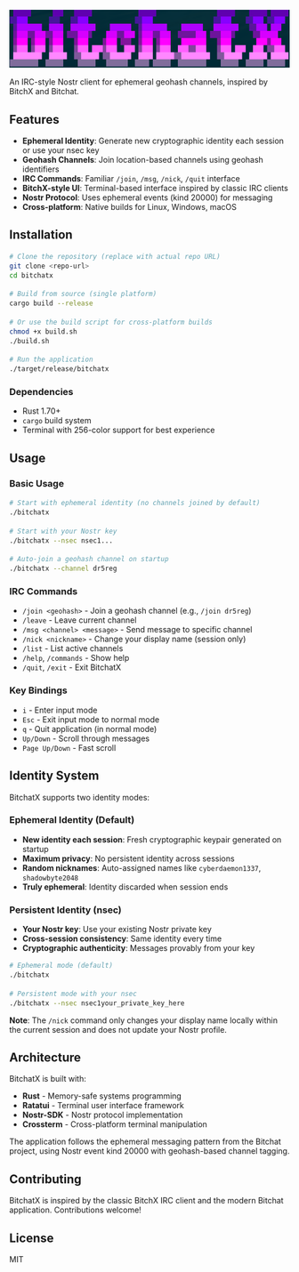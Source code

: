 ![BitchatX](bitchatx.png)

An IRC-style Nostr client for ephemeral geohash channels, inspired by BitchX and Bitchat.

## Features

- **Ephemeral Identity**: Generate new cryptographic identity each session or use your nsec key
- **Geohash Channels**: Join location-based channels using geohash identifiers  
- **IRC Commands**: Familiar `/join`, `/msg`, `/nick`, `/quit` interface
- **BitchX-style UI**: Terminal-based interface inspired by classic IRC clients
- **Nostr Protocol**: Uses ephemeral events (kind 20000) for messaging
- **Cross-platform**: Native builds for Linux, Windows, macOS

## Installation

```bash
# Clone the repository (replace with actual repo URL)
git clone <repo-url>
cd bitchatx

# Build from source (single platform)
cargo build --release

# Or use the build script for cross-platform builds
chmod +x build.sh
./build.sh

# Run the application
./target/release/bitchatx
```

### Dependencies
- Rust 1.70+ 
- `cargo` build system
- Terminal with 256-color support for best experience

## Usage

### Basic Usage
```bash
# Start with ephemeral identity (no channels joined by default)
./bitchatx

# Start with your Nostr key
./bitchatx --nsec nsec1...

# Auto-join a geohash channel on startup
./bitchatx --channel dr5reg
```

### IRC Commands
- `/join <geohash>` - Join a geohash channel (e.g., `/join dr5reg`)  
- `/leave` - Leave current channel
- `/msg <channel> <message>` - Send message to specific channel
- `/nick <nickname>` - Change your display name (session only)
- `/list` - List active channels
- `/help`, `/commands` - Show help
- `/quit`, `/exit` - Exit BitchatX

### Key Bindings
- `i` - Enter input mode
- `Esc` - Exit input mode to normal mode
- `q` - Quit application (in normal mode)
- `Up/Down` - Scroll through messages
- `Page Up/Down` - Fast scroll

## Identity System

BitchatX supports two identity modes:

### Ephemeral Identity (Default)
- **New identity each session**: Fresh cryptographic keypair generated on startup
- **Maximum privacy**: No persistent identity across sessions  
- **Random nicknames**: Auto-assigned names like `cyberdaemon1337`, `shadowbyte2048`
- **Truly ephemeral**: Identity discarded when session ends

### Persistent Identity (nsec)
- **Your Nostr key**: Use your existing Nostr private key
- **Cross-session consistency**: Same identity every time
- **Cryptographic authenticity**: Messages provably from your key

```bash
# Ephemeral mode (default)
./bitchatx

# Persistent mode with your nsec
./bitchatx --nsec nsec1your_private_key_here
```

**Note**: The `/nick` command only changes your display name locally within the current session and does not update your Nostr profile.

## Architecture

BitchatX is built with:
- **Rust** - Memory-safe systems programming
- **Ratatui** - Terminal user interface framework
- **Nostr-SDK** - Nostr protocol implementation
- **Crossterm** - Cross-platform terminal manipulation

The application follows the ephemeral messaging pattern from the Bitchat project, using Nostr event kind 20000 with geohash-based channel tagging.

## Contributing

BitchatX is inspired by the classic BitchX IRC client and the modern Bitchat application. Contributions welcome!

## License

MIT